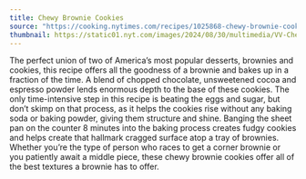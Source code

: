 ```yaml
---
title: Chewy Brownie Cookies
source: "https://cooking.nytimes.com/recipes/1025868-chewy-brownie-cookies"
thumbnail: https://static01.nyt.com/images/2024/08/30/multimedia/VV-Chewy-Brownie-Cookiesrex-gcmh/VV-Chewy-Brownie-Cookiesrex-gcmh-jumbo.jpg?auto=webp
---
```


The perfect union of two of America’s most popular desserts, brownies and cookies, this recipe offers all the goodness of a brownie and bakes up in a fraction of the time. A blend of chopped chocolate, unsweetened cocoa and espresso powder lends enormous depth to the base of these cookies. The only time-intensive step in this recipe is beating the eggs and sugar, but don’t skimp on that process, as it helps the cookies rise without any baking soda or baking powder, giving them structure and shine. Banging the sheet pan on the counter 8 minutes into the baking process creates fudgy cookies and helps create that hallmark cragged surface atop a tray of brownies. Whether you’re the type of person who races to get a corner brownie or you patiently await a middle piece, these chewy brownie cookies offer all of the best textures a brownie has to offer.
